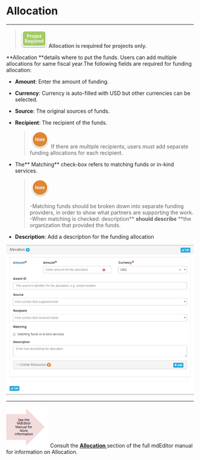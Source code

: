 # Allocation

---

> ![](/assets/project_required_small.png) **Allocation is required for projects only.**

**Allocation **details where to put the funds. Users can add multiple allocations for same fiscal year.The following fields are required for funding allocation: 

* **Amount**: Enter the amount of funding.

* **Currency**: Currency is auto-filled with USD but other currencies can be selected.

* **Source**: The original sources of funds.

* **Recipient**: The recipient of the funds.

  > ![](/assets/NoteSmall.png) If there are multiple recipients, users must add separate funding allocations for each recipient.

* The** Matching** check-box refers to matching funds or in-kind services.

  > ![](/assets/NoteSmall.png)
  >
  > -Matching funds should be broken down into separate funding providers, in order to show what partners are supporting the work.  
  > -When matching is checked: description** **should describe** **the organization that provided the funds.

* **Description**: Add a description for the funding allocation

![](/assets/Allocation_Window.png)

---

![](/assets/see_full_manual_for.png) Consult the [**Allocation** ](https://adiwg.gitbooks.io/mdeditor/content/record/edit/record-funding/allocation.html)section of the full mdEditor manual for information on Allocation.

